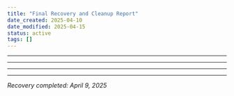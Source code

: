 ```yaml
---
title: "Final Recovery and Cleanup Report"
date_created: 2025-04-10
date_modified: 2025-04-15
status: active
tags: []
---
```


---

---

---

---


*Recovery completed: April 9, 2025*
